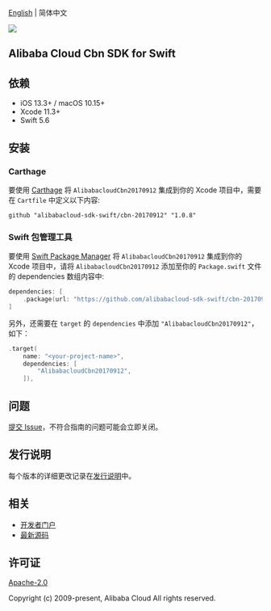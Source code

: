 [English](README.md) | 简体中文

![](https://aliyunsdk-pages.alicdn.com/icons/AlibabaCloud.svg)

## Alibaba Cloud Cbn SDK for Swift

## 依赖

- iOS 13.3+ / macOS 10.15+
- Xcode 11.3+
- Swift 5.6

## 安装

### Carthage

要使用 [Carthage](https://github.com/Carthage/Carthage) 将 `AlibabacloudCbn20170912` 集成到你的 Xcode 项目中，需要在 `Cartfile` 中定义以下内容:

```ogdl
github "alibabacloud-sdk-swift/cbn-20170912" "1.0.8"
```

### Swift 包管理工具

要使用 [Swift Package Manager](https://swift.org/package-manager/) 将 `AlibabacloudCbn20170912` 集成到你的 Xcode 项目中，请将 `AlibabacloudCbn20170912` 添加至你的 `Package.swift` 文件的 dependencies 数组内容中:

```swift
dependencies: [
    .package(url: "https://github.com/alibabacloud-sdk-swift/cbn-20170912.git", from: "1.0.8")
]
```

另外，还需要在 `target` 的 `dependencies` 中添加 `"AlibabacloudCbn20170912"`，如下：

```swift
.target(
    name: "<your-project-name>",
    dependencies: [
        "AlibabacloudCbn20170912",
    ]),
```

## 问题

[提交 Issue](https://github.com/alibabacloud-sdk-swift/cbn-20170912/issues/new)，不符合指南的问题可能会立即关闭。

## 发行说明

每个版本的详细更改记录在[发行说明](./ChangeLog.txt)中。

## 相关

* [开发者门户](https://next.api.aliyun.com/home)
* [最新源码](https://github.com/alibabacloud-sdk-swift/cbn-20170912)

## 许可证

[Apache-2.0](http://www.apache.org/licenses/LICENSE-2.0)

Copyright (c) 2009-present, Alibaba Cloud All rights reserved.
